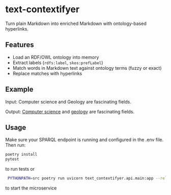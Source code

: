 # text-contextifyer

Turn plain Markdown into enriched Markdown with ontology-based hyperlinks.

## Features
- Load an RDF/OWL ontology into memory
- Extract labels (`rdfs:label`, `skos:prefLabel`)
- Match words in Markdown text against ontology terms (fuzzy or exact)
- Replace matches with hyperlinks

## Example

Input:
Computer science and Geology are fascinating fields.

Output:
[Computer science](someurl-about-computerscience.org) and [geology](some-otherurl-related-to-geology.org) are fascinating fields.

## Usage
Make sure your SPARQL endpoint is running and configured in the .env file. Then run:
```bash
poetry install
pytest
```
to run tests or
```bash
 PYTHONPATH=src poetry run uvicorn text_contextifyer.api.main:app --reload
```
to start the microservice
